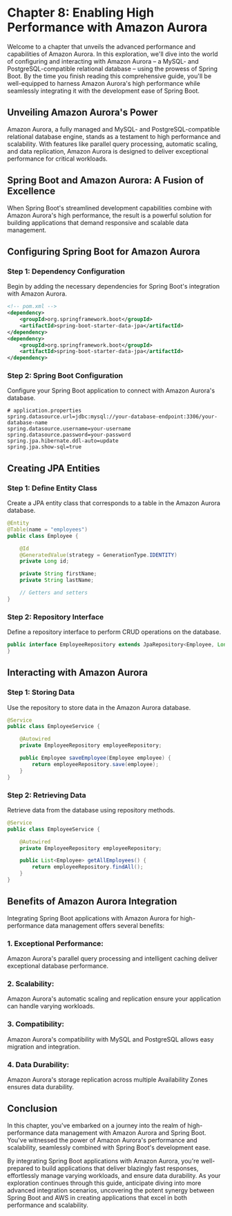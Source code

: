# Chapter 8: Enabling High Performance with Amazon Aurora

Welcome to a chapter that unveils the advanced performance and capabilities of Amazon Aurora. In this exploration, we'll dive into the world of configuring and interacting with Amazon Aurora – a MySQL- and PostgreSQL-compatible relational database – using the prowess of Spring Boot. By the time you finish reading this comprehensive guide, you'll be well-equipped to harness Amazon Aurora's high performance while seamlessly integrating it with the development ease of Spring Boot.

## Unveiling Amazon Aurora's Power

Amazon Aurora, a fully managed and MySQL- and PostgreSQL-compatible relational database engine, stands as a testament to high performance and scalability. With features like parallel query processing, automatic scaling, and data replication, Amazon Aurora is designed to deliver exceptional performance for critical workloads.

## Spring Boot and Amazon Aurora: A Fusion of Excellence

When Spring Boot's streamlined development capabilities combine with Amazon Aurora's high performance, the result is a powerful solution for building applications that demand responsive and scalable data management.

## **Configuring Spring Boot for Amazon Aurora**

### Step 1: Dependency Configuration

Begin by adding the necessary dependencies for Spring Boot's integration with Amazon Aurora.

```xml
<!-- pom.xml -->
<dependency>
    <groupId>org.springframework.boot</groupId>
    <artifactId>spring-boot-starter-data-jpa</artifactId>
</dependency>
<dependency>
    <groupId>org.springframework.boot</groupId>
    <artifactId>spring-boot-starter-data-jpa</artifactId>
</dependency>
```

### Step 2: Spring Boot Configuration

Configure your Spring Boot application to connect with Amazon Aurora's database.

```properties
# application.properties
spring.datasource.url=jdbc:mysql://your-database-endpoint:3306/your-database-name
spring.datasource.username=your-username
spring.datasource.password=your-password
spring.jpa.hibernate.ddl-auto=update
spring.jpa.show-sql=true
```

## **Creating JPA Entities**

### Step 1: Define Entity Class

Create a JPA entity class that corresponds to a table in the Amazon Aurora database.

```java
@Entity
@Table(name = "employees")
public class Employee {

    @Id
    @GeneratedValue(strategy = GenerationType.IDENTITY)
    private Long id;

    private String firstName;
    private String lastName;

    // Getters and setters
}
```

### Step 2: Repository Interface

Define a repository interface to perform CRUD operations on the database.

```java
public interface EmployeeRepository extends JpaRepository<Employee, Long> {
}
```

## **Interacting with Amazon Aurora**

### Step 1: Storing Data

Use the repository to store data in the Amazon Aurora database.

```java
@Service
public class EmployeeService {

    @Autowired
    private EmployeeRepository employeeRepository;

    public Employee saveEmployee(Employee employee) {
        return employeeRepository.save(employee);
    }
}
```

### Step 2: Retrieving Data

Retrieve data from the database using repository methods.

```java
@Service
public class EmployeeService {

    @Autowired
    private EmployeeRepository employeeRepository;

    public List<Employee> getAllEmployees() {
        return employeeRepository.findAll();
    }
}
```

## Benefits of Amazon Aurora Integration

Integrating Spring Boot applications with Amazon Aurora for high-performance data management offers several benefits:

### **1. Exceptional Performance:**

Amazon Aurora's parallel query processing and intelligent caching deliver exceptional database performance.

### **2. Scalability:**

Amazon Aurora's automatic scaling and replication ensure your application can handle varying workloads.

### **3. Compatibility:**

Amazon Aurora's compatibility with MySQL and PostgreSQL allows easy migration and integration.

### **4. Data Durability:**

Amazon Aurora's storage replication across multiple Availability Zones ensures data durability.

## Conclusion

In this chapter, you've embarked on a journey into the realm of high-performance data management with Amazon Aurora and Spring Boot. You've witnessed the power of Amazon Aurora's performance and scalability, seamlessly combined with Spring Boot's development ease.

By integrating Spring Boot applications with Amazon Aurora, you're well-prepared to build applications that deliver blazingly fast responses, effortlessly manage varying workloads, and ensure data durability. As your exploration continues through this guide, anticipate diving into more advanced integration scenarios, uncovering the potent synergy between Spring Boot and AWS in creating applications that excel in both performance and scalability.